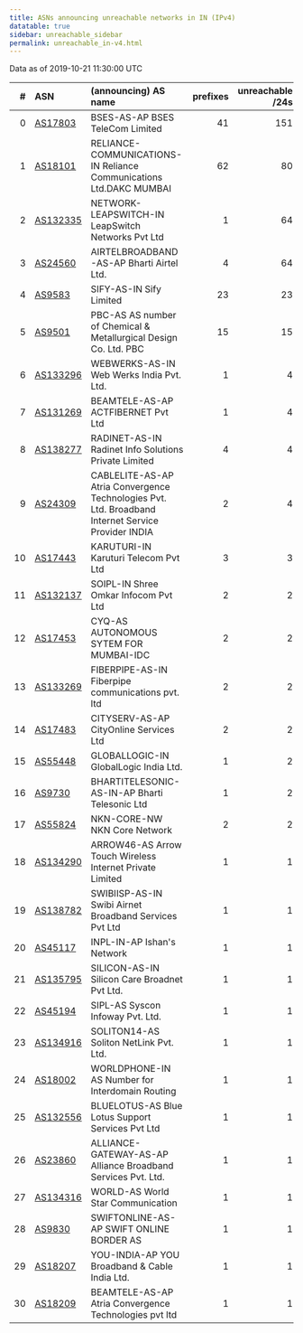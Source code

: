 ```yaml
---
title: ASNs announcing unreachable networks in IN (IPv4)
datatable: true
sidebar: unreachable_sidebar
permalink: unreachable_in-v4.html
---
```


Data as of 2019-10-21 11:30:00 UTC


<div class="datatable-begin"></div>

|   # | ASN                                      | (announcing) AS name                                                                               |   prefixes |   unreachable /24s |
|----:|:-----------------------------------------|:---------------------------------------------------------------------------------------------------|-----------:|-------------------:|
|   0 | [AS17803](unreachable_AS17803-v4.html)   | BSES-AS-AP BSES TeleCom Limited                                                                    |         41 |                151 |
|   1 | [AS18101](unreachable_AS18101-v4.html)   | RELIANCE-COMMUNICATIONS-IN Reliance Communications Ltd.DAKC MUMBAI                                 |         62 |                 80 |
|   2 | [AS132335](unreachable_AS132335-v4.html) | NETWORK-LEAPSWITCH-IN LeapSwitch Networks Pvt Ltd                                                  |          1 |                 64 |
|   3 | [AS24560](unreachable_AS24560-v4.html)   | AIRTELBROADBAND-AS-AP Bharti Airtel Ltd.                                                           |          4 |                 64 |
|   4 | [AS9583](unreachable_AS9583-v4.html)     | SIFY-AS-IN Sify Limited                                                                            |         23 |                 23 |
|   5 | [AS9501](unreachable_AS9501-v4.html)     | PBC-AS AS number of Chemical &amp; Metallurgical Design Co. Ltd. PBC                               |         15 |                 15 |
|   6 | [AS133296](unreachable_AS133296-v4.html) | WEBWERKS-AS-IN Web Werks India Pvt. Ltd.                                                           |          1 |                  4 |
|   7 | [AS131269](unreachable_AS131269-v4.html) | BEAMTELE-AS-AP ACTFIBERNET Pvt Ltd                                                                 |          1 |                  4 |
|   8 | [AS138277](unreachable_AS138277-v4.html) | RADINET-AS-IN Radinet Info Solutions Private Limited                                               |          4 |                  4 |
|   9 | [AS24309](unreachable_AS24309-v4.html)   | CABLELITE-AS-AP Atria Convergence Technologies Pvt. Ltd. Broadband Internet Service Provider INDIA |          2 |                  4 |
|  10 | [AS17443](unreachable_AS17443-v4.html)   | KARUTURI-IN Karuturi Telecom Pvt Ltd                                                               |          3 |                  3 |
|  11 | [AS132137](unreachable_AS132137-v4.html) | SOIPL-IN Shree Omkar Infocom Pvt Ltd                                                               |          2 |                  2 |
|  12 | [AS17453](unreachable_AS17453-v4.html)   | CYQ-AS AUTONOMOUS SYTEM FOR MUMBAI-IDC                                                             |          2 |                  2 |
|  13 | [AS133269](unreachable_AS133269-v4.html) | FIBERPIPE-AS-IN Fiberpipe communications pvt. ltd                                                  |          2 |                  2 |
|  14 | [AS17483](unreachable_AS17483-v4.html)   | CITYSERV-AS-AP CityOnline Services Ltd                                                             |          2 |                  2 |
|  15 | [AS55448](unreachable_AS55448-v4.html)   | GLOBALLOGIC-IN GlobalLogic India Ltd.                                                              |          1 |                  2 |
|  16 | [AS9730](unreachable_AS9730-v4.html)     | BHARTITELESONIC-AS-IN-AP Bharti Telesonic Ltd                                                      |          1 |                  2 |
|  17 | [AS55824](unreachable_AS55824-v4.html)   | NKN-CORE-NW NKN Core Network                                                                       |          2 |                  2 |
|  18 | [AS134290](unreachable_AS134290-v4.html) | ARROW46-AS Arrow Touch Wireless Internet Private Limited                                           |          1 |                  1 |
|  19 | [AS138782](unreachable_AS138782-v4.html) | SWIBIISP-AS-IN Swibi Airnet Broadband Services Pvt Ltd                                             |          1 |                  1 |
|  20 | [AS45117](unreachable_AS45117-v4.html)   | INPL-IN-AP Ishan's Network                                                                         |          1 |                  1 |
|  21 | [AS135795](unreachable_AS135795-v4.html) | SILICON-AS-IN Silicon Care Broadnet Pvt Ltd.                                                       |          1 |                  1 |
|  22 | [AS45194](unreachable_AS45194-v4.html)   | SIPL-AS Syscon Infoway Pvt. Ltd.                                                                   |          1 |                  1 |
|  23 | [AS134916](unreachable_AS134916-v4.html) | SOLITON14-AS Soliton NetLink Pvt. Ltd.                                                             |          1 |                  1 |
|  24 | [AS18002](unreachable_AS18002-v4.html)   | WORLDPHONE-IN AS Number for Interdomain Routing                                                    |          1 |                  1 |
|  25 | [AS132556](unreachable_AS132556-v4.html) | BLUELOTUS-AS Blue Lotus Support Services Pvt Ltd                                                   |          1 |                  1 |
|  26 | [AS23860](unreachable_AS23860-v4.html)   | ALLIANCE-GATEWAY-AS-AP Alliance Broadband Services Pvt. Ltd.                                       |          1 |                  1 |
|  27 | [AS134316](unreachable_AS134316-v4.html) | WORLD-AS World Star Communication                                                                  |          1 |                  1 |
|  28 | [AS9830](unreachable_AS9830-v4.html)     | SWIFTONLINE-AS-AP SWIFT ONLINE BORDER AS                                                           |          1 |                  1 |
|  29 | [AS18207](unreachable_AS18207-v4.html)   | YOU-INDIA-AP YOU Broadband &amp; Cable India Ltd.                                                  |          1 |                  1 |
|  30 | [AS18209](unreachable_AS18209-v4.html)   | BEAMTELE-AS-AP Atria Convergence Technologies pvt ltd                                              |          1 |                  1 |

<div class="datatable-end"></div>